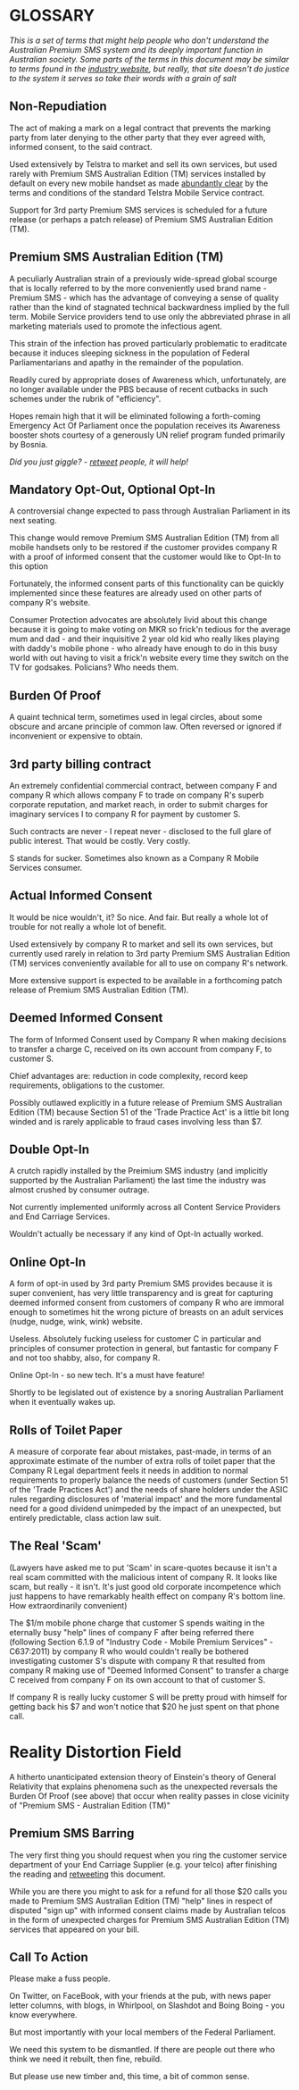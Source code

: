 # GLOSSARY

_This is a set of terms that might help people who don't understand the Australian Premium SMS system and its deeply important function in Australian society. Some parts of the terms in this document may be similar to terms found in the [industry website](19sms.com.au), but really, that site doesn't do justice to the system it serves so take their words with a grain of salt_

## Non-Repudiation

The act of making a mark on a legal contract that prevents the marking party from later denying to the other party that they ever agreed with, informed consent, to the said contract.

Used extensively by Telstra to market and sell its own services, but used rarely with Premium SMS Australian Edition (TM) services installed by default on every new mobile handset as made [abundantly clear](https://www.telstra.com.au/help/download/document/things-you-need-to-know-about-telstra-services-c048.pdf) by the terms and conditions of the standard Telstra Mobile Service contract.

Support for 3rd party Premium SMS services is scheduled for a future release (or perhaps a patch release) of Premium SMS Australian Edition (TM).

## Premium SMS Australian Edition (TM)
A peculiarly Australian strain of a previously wide-spread global scourge that is locally referred to by
the more conveniently used brand name - Premium SMS - which has the advantage of conveying a sense of quality rather than the kind of stagnated technical backwardness implied by the full term. Mobile Service providers tend to use only the abbreviated phrase in all marketing materials used to promote the infectious agent.

This strain of the infection has proved particularly problematic to eraditcate because it induces sleeping sickness in the population of Federal Parliamentarians and apathy in the remainder of the population.

Readily cured by appropriate doses of Awareness which, unfortunately, are no longer available under the PBS because of recent cutbacks in such schemes under the rubrik of "efficiency".

Hopes remain high that it will be eliminated following a forth-coming Emergency Act Of Parliament once the population receives its Awareness booster shots courtesy of a generously UN relief program funded primarily by Bosnia.

_Did you just giggle? - [retweet](https://twitter.com/stoppremiumsms/status/720713050790072320) people, it will help!_

## Mandatory Opt-Out, Optional Opt-In

A controversial change expected to pass through Australian Parliament in its next seating.

This change would remove Premium SMS Australian Edition (TM) from all mobile handsets only to be restored if the customer provides company R with a proof of informed consent that the customer would like to
Opt-In to this option

Fortunately, the informed consent parts of this functionality can be quickly implemented since these features are already used on other parts of company R's website.

Consumer Protection advocates are absolutely livid about this change because it is going to make voting on MKR so frick'n tedious for the average mum and dad - and their inquisitive 2 year old kid who really likes
playing with daddy's mobile phone - who already have enough to do in this busy world with out having to visit a frick'n website every time they switch on the TV for godsakes. Policians? Who needs them.

## Burden Of Proof

A quaint technical term, sometimes used in legal circles, about some obscure and arcane principle of common law. Often reversed or ignored if inconvenient or expensive to obtain.

## 3rd party billing contract

An extremely confidential commercial contract, between company F and company R which allows company F to trade on company R's superb corporate reputation, and market reach, in order to submit charges for imaginary services I to company R for payment by customer S.

Such contracts are never - I repeat never - disclosed to the full glare of public interest. That would be costly. Very costly.

S stands for sucker. Sometimes also known as a Company R Mobile Services consumer.

## Actual Informed Consent

It would be nice wouldn't, it? So nice. And fair. But really a whole lot of trouble for not really a whole lot of benefit.

Used extensively by company R to market and sell its own services, but currently used rarely in relation to 3rd party Premium SMS Australian Edition (TM) services conveniently available for all to use on company R's network.

More extensive support is expected to be available in a forthcoming patch release of Premium SMS Australian Edition (TM).

## Deemed Informed Consent

The form of Informed Consent used by Company R when making decisions to transfer a charge C, received on its own account from company F, to customer S.

Chief advantages are: reduction in code complexity, record keep requirements, obligations to the customer.

Possibly outlawed explicitly in a future release of Premium SMS Australian Edition (TM) because Section 51 of the 'Trade Practice Act' is a little bit long winded and is rarely applicable to fraud cases involving less than $7.

## Double Opt-In

A crutch rapidly installed by the Preimium SMS industry (and implicitly supported by the Australian Parliament) the last time the industry was almost crushed by consumer outrage.

Not currently implemented uniformly across all Content Service Providers and End Carriage Services.

Wouldn't actually be necessary if any kind of Opt-In actually worked.

## Online Opt-In

A form of opt-in used by 3rd party Premium SMS provides because it is super convenient, has very little transparency and is great for capturing deemed informed consent from customers of company R who are immoral enough to sometimes hit the wrong picture of breasts on an adult services (nudge, nudge, wink, wink) website.

Useless. Absolutely fucking useless for customer C in particular and principles of consumer protection in general, but fantastic for company F and not too shabby, also, for company R.

Online Opt-In - so new tech. It's a must have feature!

Shortly to be legislated out of existence by a snoring Australian Parliament when it eventually wakes up.

## Rolls of Toilet Paper

A measure of corporate fear about mistakes, past-made, in terms of an approximate estimate of the number of extra rolls of toilet paper that the Company R Legal department feels it needs in addition to normal requirements to properly balance the needs of customers (under Section 51 of the 'Trade Practices Act') and the needs of share holders under the ASIC rules regarding disclosures of 'material impact' and the more fundamental need for a good dividend unimpeded by the impact of an unexpected, but entirely predictable, class action law suit.

## The Real 'Scam'

(Lawyers have asked me to put 'Scam' in scare-quotes because it isn't a real scam committed with the malicious intent of company R. It looks like scam, but really - it isn't. It's just good old corporate incompetence which just happens to have remarkably health effect on company R's bottom line. How extraordinarily convenient)

The $1/m mobile phone charge that customer S spends waiting in the eternally busy "help" lines of company F after being referred there (following Section 6.1.9 of "Industry Code - Mobile Premium Services" - C637:2011) by company R who would couldn't really be bothered investigating customer S's dispute with company R that resulted from company R making use of "Deemed Informed Consent" to transfer a charge C received from company F on its own account to that of customer S.

If company R is really lucky customer S will be pretty proud with himself for getting back his $7 and won't notice that $20 he just spent on that phone call.

# Reality Distortion Field
A hitherto unanticipated extension theory of Einstein's theory of General Relativity that explains phenomena such as the unexpected reversals the Burden Of Proof (see above) that occur when reality passes in close vicinity of "Premium SMS - Australian Edition (TM)"

## Premium SMS Barring

The very first thing you should request when you ring the customer service department of your End Carriage Supplier (e.g. your telco) after finishing the reading and [retweeting](https://twitter.com/stoppremiumsms/status/720713050790072320) this document.

While you are there you might to ask for a refund for all those $20 calls you made to Premium SMS Australian Edition (TM) "help" lines in respect of disputed "sign up" with informed consent claims made by Australian telcos in the form of unexpected charges for Premium SMS Australian Edition (TM) services that appeared on your bill.

## Call To Action

Please make a fuss people.

On Twitter, on FaceBook, with your friends at the pub, with news paper letter columns, with blogs, in Whirlpool, on Slashdot and Boing Boing - you know everywhere.

But most importantly with your local members of the Federal Parliament.

We need this system to be dismantled. If there are people out there who think we need it rebuilt, then fine, rebuild.

But please use new timber and, this time, a bit of common sense.
